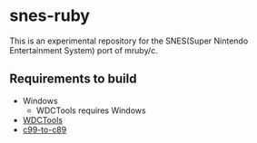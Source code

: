 # snes-ruby

This is an experimental repository for the SNES(Super Nintendo Entertainment System) port of mruby/c.

## Requirements to build
- Windows
  - WDCTools requires Windows
- [WDCTools](https://www.westerndesigncenter.com/wdc/tools.php)
- [c99-to-c89](https://github.com/libav/c99-to-c89)

